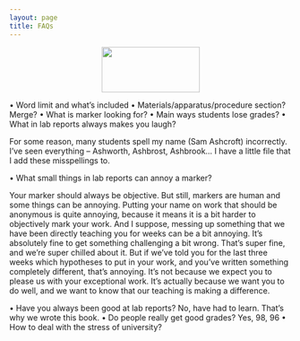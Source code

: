 ```yaml
---
layout: page
title: FAQs
---
```


<a title="Click to submit new FAQ" href="https://labreport.org/new-FAQ/"><img style="display: block; margin-left: auto; margin-right: auto;" src="https://s-ashcroft.github.io/img/NewFAQbutton.png" alt="" width="175" height="81" /></a>

•	Word limit and what’s included
•	Materials/apparatus/procedure section? Merge?
•	What is marker looking for?
•	Main ways students lose grades?
•	What in lab reports always makes you laugh?

For some reason, many students spell my name (Sam Ashcroft) incorrectly. I’ve seen everything – Ashworth, Ashbrost, Ashbrook… I have a little file that I add these misspellings to. 

•	What small things in lab reports can annoy a marker?

Your marker should always be objective. But still, markers are human and some things can be annoying. Putting your name on work that should be anonymous is quite annoying, because it means it is a bit harder to objectively mark your work. And I suppose, messing up something that we have been directly teaching you for weeks can be a bit annoying. It’s absolutely fine to get something challenging a bit wrong. That’s super fine, and we’re super chilled about it. But if we’ve told you for the last three weeks which hypotheses to put in your work, and you’ve written something completely different, that’s annoying. It’s not because we expect you to please us with your exceptional work. It’s actually because we want you to do well, and we want to know that our teaching is making a difference.

•	Have you always been good at lab reports? No, have had to learn. That’s why we wrote this book.
•	Do people really get good grades? Yes, 98, 96
•	How to deal with the stress of university?

